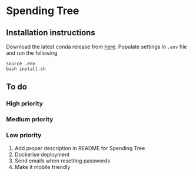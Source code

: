 # Spending Tree

## Installation instructions
Download the latest conda release from [here](https://www.anaconda.com/distribution/).
Populate settings in `.env` file and run the following 
```
source .env
bash install.sh
```

## To do
### High priority

### Medium priority

### Low priority
1. Add proper description in README for Spending Tree
1. Dockerise deployment
1. Send emails when resetting passwords
1. Make it mobile friendly